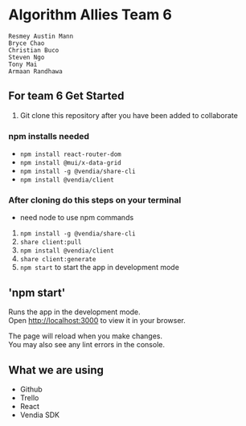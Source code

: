 # Algorithm Allies Team 6
    Resmey Austin Mann
    Bryce Chao
    Christian Buco
    Steven Ngo
    Tony Mai
    Armaan Randhawa
## For team 6 Get Started

1. Git clone this repository after you have been added to collaborate

### npm installs needed
- `npm install react-router-dom`
- `npm install @mui/x-data-grid`
- `npm install -g @vendia/share-cli`
- `npm install @vendia/client`

### After cloning do this steps on your terminal
* need node to use npm commands
1. `npm install -g @vendia/share-cli`
2. `share client:pull`
3. `npm install @vendia/client`
4. `share client:generate`
5. `npm start` to start the app in development mode

## 'npm start'

Runs the app in the development mode.\
Open [http://localhost:3000](http://localhost:3000) to view it in your browser.

The page will reload when you make changes.\
You may also see any lint errors in the console.

## What we are using

* Github
* Trello
* React
* Vendia SDK
